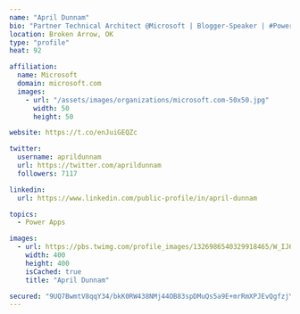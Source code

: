 ```yaml
---
name: "April Dunnam"
bio: "Partner Technical Architect @Microsoft | Blogger-Speaker | #PowerApps, #PowerAutomate, #Office365, #SharePoint | #WIT | #Karaoke Queen"
location: Broken Arrow, OK
type: "profile"
heat: 92

affiliation:
  name: Microsoft
  domain: microsoft.com
  images:
    - url: "/assets/images/organizations/microsoft.com-50x50.jpg"
      width: 50
      height: 50

website: https://t.co/enJuiGEQZc

twitter:
  username: aprildunnam
  url: https://twitter.com/aprildunnam
  followers: 7117

linkedin:
  url: https://www.linkedin.com/public-profile/in/april-dunnam

topics:
  - Power Apps

images:
  - url: https://pbs.twimg.com/profile_images/1326986540329918465/W_IJ6Ih2_400x400.jpg
    width: 400
    height: 400
    isCached: true
    title: "April Dunnam"

secured: "9UQ7BwmtV8qqY34/bkK0RW438NMj44OB83spDMuQs5a9E+mrRmXPJEvQgfzjY+ZIjj5WdEG0Hr1tQztD6QLkjMgqeVfI9PU44dFTcHT+GdzanBWnwA7lzDsivZ4kA24mhu1JxLSAK39PiV8gYUbiaqJNKRhMSSbFOPhSaIyDOd7YSF3w2UfasSaP/Lf0gMkNoZeHuKTP/DP6MVi0mLN/z5UjdqD6mFoX2yXEXn9ptBXS0SQOSjWngOpbfI6Mojjgn1/kPckUZdmlvqEwojB7LrsX9oMlaLFaN8v3SHPWEYyfWTN+BNyMlYs+NEdgkjsoiuYPmZrfw0T/CEVI5iAxZf6G+ZWUBvZM1rOpYZJCG0xKdp3fDCg6bJuWzpw+Eyfc2gY4bW2Z+2F5/k9h0b9M7hjU5UdaK5eLuiy5kk9Q0EQ=;7iSODHaFDinmqkojKYvngQ=="
---
```


